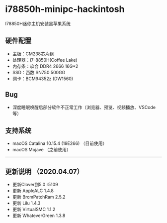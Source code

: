 # i78850h-minipc-hackintosh
I78850H迷你主机安装黑苹果系统
## 硬件配置
* 主板：CM238芯片组
* 处理器：i7-8850H(Coffee Lake)
* 内存条：玖合 DDR4 2666 16G*2
* SSD：西数 SN750 500GG
* 网卡：BCM94352z (DW1560) 

## Bug

- 深度睡眠唤醒后部分软件不正常工作（浏览器、预览、视频播放、VSCode等）

## 支持系统

- macOS Catalina 10.15.4 (19E266) （目前使用）
- macOS Mojave （之前使用）

---
## 更新说明 （2020.04.07）
- 更新Clover到5.0 r5109
- 更新 AppleALC 1.4.8
- 更新 BrcmPatchRam 2.5.2
- 更新 Lilu 1.4.3
- 更新 VirtualSMC 1.1.2
- 更新 WhateverGreen 1.3.8